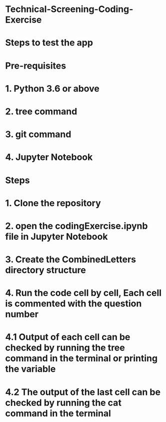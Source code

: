 # Technical-Screening-Coding-Exercise
# Steps to test the app
#     Pre-requisites
#         1. Python 3.6 or above
#         2. tree command
#         3. git command
#         4. Jupyter Notebook
#     Steps            
#         1. Clone the repository
#         2. open the codingExercise.ipynb file in Jupyter Notebook
#         3. Create the CombinedLetters directory structure
#         4. Run the code cell by cell, Each cell is commented with the question number
#             4.1 Output of each cell can be checked by running the tree command in the terminal or printing the variable
#             4.2 The output of the last cell can be checked by running the cat command in the terminal
